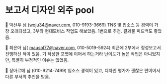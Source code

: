 # 보고서 디자인 외주 pool



	박선우 님 (woju34@naver.com, 010-9193-3669)
TNS 및 입소스 등 경력이 가장 오래되셨고, 3부와 현대모비스 작업도 해보았음. 
1번으로 추천. 결과물 피드백도 좋았음.

	최은아 님( mausol77@naver.com, 010-5019-5924)
최근에 2부에서 정성보고서 진행하신 적이 있음.
기 작성한 포맷에 이어서 하는거라 난이도가 높은 작업은 아니었지만, 특별히 부정적인 이슈는 없었음.

	장아르메 님 (010-9214-7499)
입소스 경력이 있고, 디자인 평가가 괜찮은 편이어서 다른 부서의 추천을 받음. 
